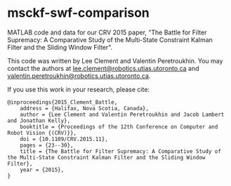 # msckf-swf-comparison
MATLAB code and data for our CRV 2015 paper, "The Battle for Filter Supremacy: A Comparative Study of the Multi-State Constraint Kalman Filter and the Sliding Window Filter".

This code was written by Lee Clement and Valentin Peretroukhin. You may contact the authors at lee.clement@robotics.utias.utoronto.ca and valentin.peretroukhin@robotics.utias.utoronto.ca.

If you use this work in your research, please cite:

```
@inproceedings{2015_Clement_Battle,
	address = {Halifax, Nova Scotia, Canada},
	author = {Lee Clement and Valentin Peretroukhin and Jacob Lambert and Jonathan Kelly},
	booktitle = {Proceedings of the 12th Conference on Computer and Robot Vision {(CRV)}},
	doi = {10.1109/CRV.2015.11},
	pages = {23--30},
	title = {The Battle for Filter Supremacy: A Comparative Study of the Multi-State Constraint Kalman Filter and the Sliding Window Filter},
	year = {2015},
}
```
